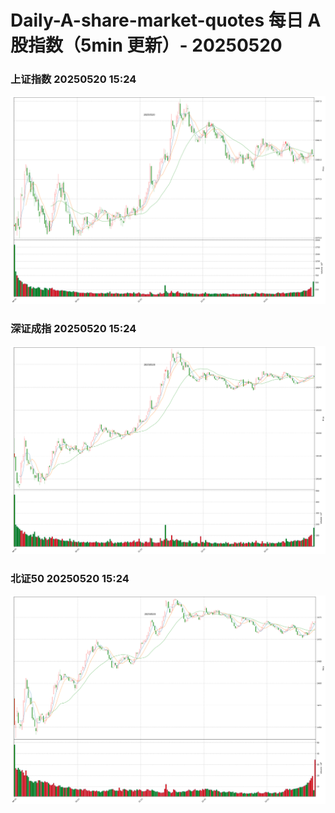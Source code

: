 
# Daily-A-share-market-quotes 每日 A 股指数（5min 更新）- 20250520

### 上证指数 20250520 15:24
![](./fig/2025/5/20250520-sh000001.png)

### 深证成指 20250520 15:24
![](./fig/2025/5/20250520-sz399001.png)

### 北证50 20250520 15:24
![](./fig/2025/5/20250520-bj899050.png)
